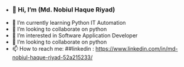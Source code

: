 -  ### 👋 Hi, I’m (Md. Nobiul Haque Riyad)
- 🌱 I’m currently learning Python IT Automation
- 👯 I’m looking to collaborate on python
- 👀 I’m interested in Software Application Developer
- 👯 I’m looking to collaborate on python
- 📫 How to reach me: ##linkedin : https://www.linkedin.com/in/md-nobiul-haque-riyad-52a215233/
<!--
**X86JP-Riyad/X86JP-RIYAD** is a ✨ _special_ ✨ repository because its `README.md` (this file) appears on your GitHub profile.
-->
